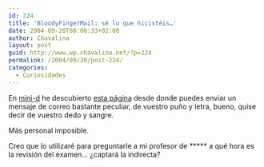 ```yaml
---
id: 224
title: 'BloodyFingerMail: sé lo que hicistéis…'
date: 2004-09-20T08:08:33+02:00
author: Chavalina
layout: post
guid: http://www.wp.chavalina.net/?p=224
permalink: /2004/09/20/post-224/
categories:
  - Curiosidades
---
```

En <a href="http://www.minid.net/archivos/categorias/accesibilidad/bloodyfingermail_correos_sangrientos_pa_todos.php" target="_blank">mini-d</a> he descubierto <a href="http://www.bloodyfingermail.com/" target="_blank">esta página</a> desde donde puedes enviar un mensaje de correo bastante peculiar, de vuestro pu&ntilde;o y letra, bueno, quise decir de vuestro dedo y sangre.

Más personal imposible.

Creo que lo utilizaré para preguntarle a mi profesor de \***** a qué hora es la revisión del examen… &iquest;captará la indirecta?